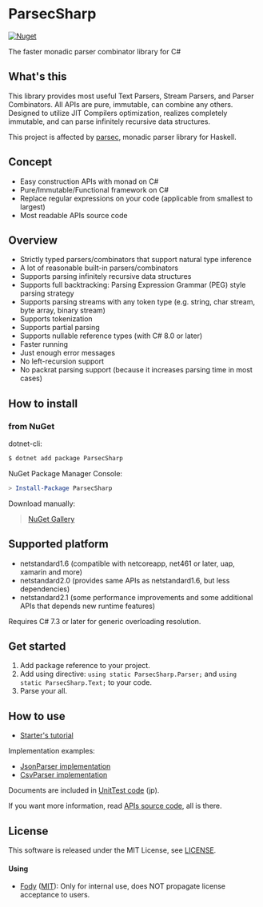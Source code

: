# ParsecSharp
[![Nuget](https://img.shields.io/nuget/v/ParsecSharp)](https://www.nuget.org/packages/ParsecSharp/)

The faster monadic parser combinator library for C#


## What's this
This library provides most useful Text Parsers, Stream Parsers, and Parser Combinators.
All APIs are pure, immutable, can combine any others.
Designed to utilize JIT Compilers optimization, realizes completely immutable, and can parse infinitely recursive data structures.

This project is affected by [parsec](https://hackage.haskell.org/package/parsec), monadic parser library for Haskell.


## Concept
* Easy construction APIs with monad on C#
* Pure/Immutable/Functional framework on C#
* Replace regular expressions on your code (applicable from smallest to largest)
* Most readable APIs source code


## Overview
* Strictly typed parsers/combinators that support natural type inference
* A lot of reasonable built-in parsers/combinators
* Supports parsing infinitely recursive data structures
* Supports full backtracking: Parsing Expression Grammar (PEG) style parsing strategy
* Supports parsing streams with any token type (e.g. string, char stream, byte array, binary stream)
* Supports tokenization
* Supports partial parsing
* Supports nullable reference types (with C# 8.0 or later)
* Faster running
* Just enough error messages
* No left-recursion support
* No packrat parsing support (because it increases parsing time in most cases)


## How to install

### from NuGet
dotnet-cli:

```sh
$ dotnet add package ParsecSharp
```

NuGet Package Manager Console:

```powershell
> Install-Package ParsecSharp
```

Download manually:

> [NuGet Gallery](https://www.nuget.org/packages/ParsecSharp/)


## Supported platform
* netstandard1.6 (compatible with netcoreapp, net461 or later, uap, xamarin and more)
* netstandard2.0 (provides same APIs as netstandard1.6, but less dependencies)
* netstandard2.1 (some performance improvements and some additional APIs that depends new runtime features)

Requires C# 7.3 or later for generic overloading resolution.


## Get started
1. Add package reference to your project.
2. Add using directive: `using static ParsecSharp.Parser;` and `using static ParsecSharp.Text;` to your code.
3. Parse your all.


## How to use
* [Starter's tutorial](UnitTest.ParsecSharp/Tutorial.cs)

Implementation examples:

* [JsonParser implementation](ParsecSharp.Examples/JsonParser.cs)
* [CsvParser implementation](ParsecSharp.Examples/CsvParser.cs)

Documents are included in [UnitTest code](UnitTest.ParsecSharp/ParserTest.cs) (jp).

If you want more information, read [APIs source code](ParsecSharp/Parser), all is there.


## License
This software is released under the MIT License, see [LICENSE](LICENSE).

#### Using
* [Fody](https://github.com/Fody/Fody) ([MIT](https://github.com/Fody/Fody/blob/master/License.txt)): Only for internal use, does NOT propagate license acceptance to users.
